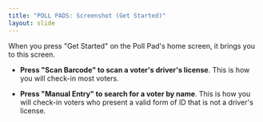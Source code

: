 ```yaml
---
title: "POLL PADS: Screenshot (Get Started)"
layout: slide
---
```


When you press "Get Started" on the Poll Pad's home screen, it brings you to this screen.

- **Press "Scan Barcode" to scan a voter's driver's license**. This is how you will check-in most voters.

- **Press "Manual Entry" to search for a voter by name**. This is how you will check-in voters who present a valid form of ID that is not a driver's license.
